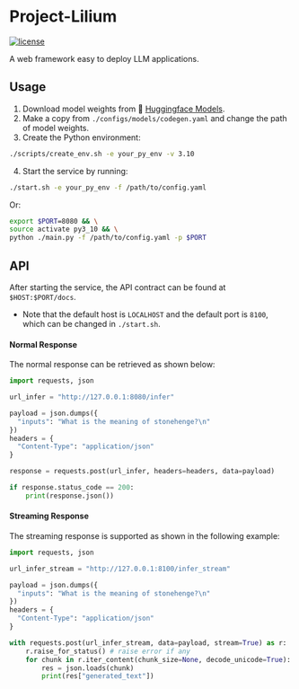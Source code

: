 # Project-Lilium

[![license](https://img.shields.io/badge/license-GPL--3.0-red.svg)](https://github.com/juchengquan/project_lilium/blob/main/LICENSE)

A web framework easy to deploy LLM applications.

## Usage

1. Download model weights from 🤗 [Huggingface Models](https://huggingface.co/models).
2. Make a copy from `./configs/models/codegen.yaml` and change the path of model weights.
3. Create the Python environment:

```bash
./scripts/create_env.sh -e your_py_env -v 3.10
```

4. Start the service by running:

```bash
./start.sh -e your_py_env -f /path/to/config.yaml
```

Or: 

```bash
export $PORT=8080 && \
source activate py3_10 && \
python ./main.py -f /path/to/config.yaml -p $PORT
```

## API

After starting the service, the API contract can be found at `$HOST:$PORT/docs`.

- Note that the default host is `LOCALHOST` and the default port is `8100`, which can be changed in `./start.sh`.

#### Normal Response

The normal response can be retrieved as shown below:

```python
import requests, json

url_infer = "http://127.0.0.1:8080/infer"

payload = json.dumps({
  "inputs": "What is the meaning of stonehenge?\n"
})
headers = {
  "Content-Type": "application/json"
}

response = requests.post(url_infer, headers=headers, data=payload)

if response.status_code == 200:
    print(response.json())
```

#### Streaming Response

The streaming response is supported as shown in the following example:

```python
import requests, json

url_infer_stream = "http://127.0.0.1:8100/infer_stream"

payload = json.dumps({
  "inputs": "What is the meaning of stonehenge?\n"
})
headers = {
  "Content-Type": "application/json"
}

with requests.post(url_infer_stream, data=payload, stream=True) as r:
    r.raise_for_status() # raise error if any
    for chunk in r.iter_content(chunk_size=None, decode_unicode=True): # or, for line in r.iter_lines():
        res = json.loads(chunk)
        print(res["generated_text"])
```
